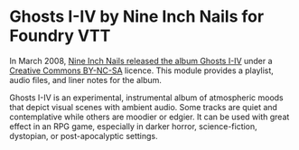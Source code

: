 # Ghosts I-IV by Nine Inch Nails for Foundry VTT

In March 2008, [Nine Inch Nails released the album Ghosts I-IV](https://wiki.creativecommons.org/wiki/case_Studies/Nine_Inch_Nails_Ghosts_I-IV) under a [Creative Commons BY-NC-SA](https://creativecommons.org/licenses/by-nc-sa/3.0/us/) licence. This module provides a playlist, audio files, and liner notes for the album.

Ghosts I-IV is an experimental, instrumental album of atmospheric moods that depict visual scenes with ambient audio. Some tracks are quiet and contemplative while others are moodier or edgier. It can be used with great effect in an RPG game, especially in darker horror, science-fiction, dystopian, or post-apocalyptic settings.

